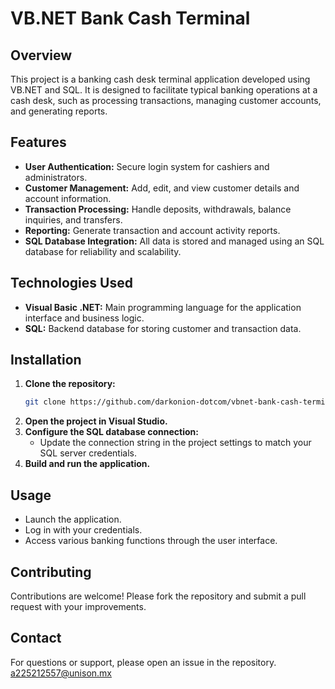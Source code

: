 # VB.NET Bank Cash Terminal

## Overview

This project is a banking cash desk terminal application developed using VB.NET and SQL. It is designed to facilitate typical banking operations at a cash desk, such as processing transactions, managing customer accounts, and generating reports.

## Features

- **User Authentication:** Secure login system for cashiers and administrators.
- **Customer Management:** Add, edit, and view customer details and account information.
- **Transaction Processing:** Handle deposits, withdrawals, balance inquiries, and transfers.
- **Reporting:** Generate transaction and account activity reports.
- **SQL Database Integration:** All data is stored and managed using an SQL database for reliability and scalability.

## Technologies Used

- **Visual Basic .NET:** Main programming language for the application interface and business logic.
- **SQL:** Backend database for storing customer and transaction data.

## Installation

1. **Clone the repository:**
   ```bash
   git clone https://github.com/darkonion-dotcom/vbnet-bank-cash-terminal.git
   ```
2. **Open the project in Visual Studio.**
3. **Configure the SQL database connection:**
   - Update the connection string in the project settings to match your SQL server credentials.
4. **Build and run the application.**

## Usage

- Launch the application.
- Log in with your credentials.
- Access various banking functions through the user interface.

## Contributing

Contributions are welcome! Please fork the repository and submit a pull request with your improvements.

## Contact

For questions or support, please open an issue in the repository. a225212557@unison.mx

